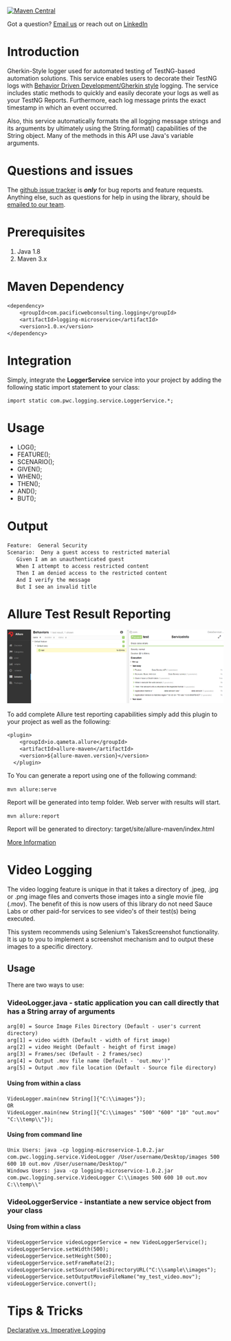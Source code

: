 [![Maven Central](https://maven-badges.herokuapp.com/maven-central/com.pacificwebconsulting.logging/logging-microservice/badge.svg?style=plastic)](https://maven-badges.herokuapp.com/maven-central/com.pacificwebconsulting.logging/logging-microservice)

Got a question?  [Email us](http://www.pacificwebconsulting.com/contact/) or reach out on [LinkedIn](https://www.linkedin.com/in/alombardo/) 

# Introduction

Gherkin-Style logger used for automated testing of TestNG-based automation solutions.  This service enables users to 
decorate their TestNG logs with [Behavior Driven Development/Gherkin style](https://code.google.com/p/spectacular/wiki/WritingBDDTests) 
logging.  The service includes static methods to quickly and easily decorate your logs as well as your TestNG Reports.  Furthermore, 
each log message prints the exact timestamp in which an event occurred. 
   
Also, this service automatically formats the all logging message strings and its arguments by ultimately using the String.format() 
capabilities of the String object.  Many of the methods in this API use Java's variable arguments. 

# Questions and issues

The [github issue tracker](https://github.com/AnthonyL22/logging-microservice/issues) is **_only_** for bug reports and 
feature requests. Anything else, such as questions for help in using the library, should be [emailed to our team](http://www.pacificwebconsulting.com/contact/).  

# Prerequisites

1. Java 1.8
2. Maven 3.x

# Maven Dependency

```
<dependency>
    <groupId>com.pacificwebconsulting.logging</groupId>
    <artifactId>logging-microservice</artifactId>
    <version>1.0.x</version>
</dependency>
```

# Integration

Simply, integrate the **LoggerService** service into your project by adding the following static import statement to your class:

```
import static com.pwc.logging.service.LoggerService.*;
```

# Usage
* LOG();
* FEATURE();
* SCENARIO();
* GIVEN();
* WHEN();
* THEN();
* AND();
* BUT();

# Output

```
Feature:  General Security
Scenario:  Deny a guest access to restricted material
   Given I am an unauthenticated guest
   When I attempt to access restricted content
   Then I am denied access to the restricted content
   And I verify the message
   But I see an invalid title
```

# Allure Test Result Reporting
![Sample](screenshots/test-results-report.png "Sample Custom Dashboard")

To add complete Allure test reporting capabilities simply add this plugin to your project as well as the following:

```
<plugin>
    <groupId>io.qameta.allure</groupId>
    <artifactId>allure-maven</artifactId>
    <version>${allure-maven.version}</version>
  </plugin>
```

To You can generate a report using one of the following command:

`mvn allure:serve`
    
Report will be generated into temp folder. Web server with results will start.

`mvn allure:report`
    
Report will be generated tо directory: target/site/allure-maven/index.html

[More Information](https://github.com/allure-framework/allure-maven)

# Video Logging
The video logging feature is unique in that it takes a directory of .jpeg, .jpg or .png image files and converts those 
images into a single movie file (.mov). The benefit of this is now users of this library do not need Sauce Labs or 
other paid-for services to see video's of their test(s) being executed.  

This system recommends using Selenium's TakesScreenshot functionality. It is up to you to implement a screenshot
mechanism and to output these images to a specific directory.

## Usage
There are two ways to use:

### VideoLogger.java - static application you can call directly that has a String array of arguments 
```
arg[0] = Source Image Files Directory (Default - user's current directory)
arg[1] = video width (Default - width of first image)
arg[2] = video Height (Default - height of first image)
arg[3] = Frames/sec (Default - 2 frames/sec)
arg[4] = Output .mov file name (Default - 'out.mov')"
arg[5] = Output .mov file location (Default - Source file directory)
```

#### Using from within a class
```
VideoLogger.main(new String[]{"C:\\images"});
OR
VideoLogger.main(new String[]{"C:\\images" "500" "600" "10" "out.mov" "C:\\temp\\"});
```

#### Using from command line
```
Unix Users: java -cp logging-microservice-1.0.2.jar com.pwc.logging.service.VideoLogger /User/username/Desktop/images 500 600 10 out.mov /User/username/Desktop/"
Windows Users: java -cp logging-microservice-1.0.2.jar com.pwc.logging.service.VideoLogger C:\\images 500 600 10 out.mov C:\\temp\\"
```

### VideoLoggerService - instantiate a new service object from your class

#### Using from within a class
```
VideoLoggerService videoLoggerService = new VideoLoggerService();
videoLoggerService.setWidth(500);
videoLoggerService.setHeight(500);
videoLoggerService.setFrameRate(2);
videoLoggerService.setSourceFilesDirectoryURL("C:\\sample\\images");
videoLoggerService.setOutputMovieFileName("my_test_video.mov");
videoLoggerService.convert();
```

# Tips & Tricks
[Declarative vs. Imperative Logging](http://itsadeliverything.com/declarative-vs-imperative-gherkin-scenarios-for-cucumber)
